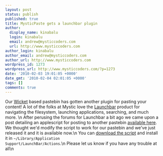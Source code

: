 ```yaml
---
layout: post
status: publish
published: true
title: MysticPaste gets a launchbar plugin
author:
  display_name: kinabalu
  login: kinabalu
  email: andrew@mysticcoders.com
  url: http://www.mysticcoders.com
author_login: kinabalu
author_email: andrew@mysticcoders.com
author_url: http://www.mysticcoders.com
wordpress_id: 1273
wordpress_url: http://www.mysticcoders.com/?p=1273
date: '2010-02-03 19:01:05 +0000'
date_gmt: '2010-02-04 02:01:05 +0000'
tags: []
comments: true
---
```

Our <a href="http://wicket.apache.org" target="_blank">Wicket</a> based pastebin has gotten another plugin for pasting your content!  A lot of the folks at Mystic love the <a href="http://www.obdev.at/products/launchbar/index.html" target="_blank">Launchbar</a> product for navigating the filesystem, launching applications, searching, and much more.  \n
After perusing the forums for Launchbar a bit ago we came upon a post detailing an applescript for posting to another pastebin <a href="http://forums.obdev.at/viewtopic.php?f=24&t=3043" target="_blank">available here</a>.  We thought we'd modify the script to work for our pastebin and we've just released it and it is available now.\n
You can <a href="http://github.com/kinabalu/mysticpaste/tree/master/applescript-plugin/" target="_blank">download the script</a> and install it in <code>~/Library/Application Support/LaunchBar/Actions</code>.\n
Please let us know if you have any trouble at all\n
